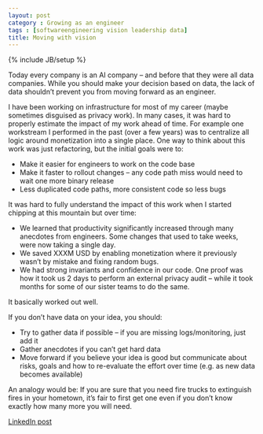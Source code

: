 ```yaml
---
layout: post
category : Growing as an engineer
tags : [softwareengineering vision leadership data]
title: Moving with vision
---
```

{% include JB/setup %}

Today every company is an AI company – and before that they were all data companies. While you should make your decision based on data, the lack of data shouldn’t prevent you from moving forward as an engineer.

I have been working on infrastructure for most of my career (maybe sometimes disguised as privacy work). In many cases, it was hard to properly estimate the impact of my work ahead of time. For example one workstream I performed in the past (over a few years) was to centralize all logic around monetization into a single place. One way to think about this work was just refactoring, but the initial goals were to:

- Make it easier for engineers to work on the code base
- Make it faster to rollout changes – any code path miss would need to wait one more binary release
- Less duplicated code paths, more consistent code so less bugs

It was hard to fully understand the impact of this work when I started chipping at this mountain but over time:

- We learned that productivity significantly increased through many anecdotes from engineers. Some changes that used to take weeks, were now taking a single day.
- We saved XXXM USD by enabling monetization where it previously wasn’t by mistake and fixing random bugs.
- We had strong invariants and confidence in our code. One proof was how it took us 2 days to perform an external privacy audit – while it took months for some of our sister teams to do the same.

It basically worked out well.

If you don’t have data on your idea, you should:

- Try to gather data if possible – if you are missing logs/monitoring, just add it
- Gather anecdotes if you can’t get hard data
- Move forward if you believe your idea is good but communicate about risks, goals and how to re-evaluate the effort over time (e.g. as new data becomes available)

An analogy would be: If you are sure that you need fire trucks to extinguish fires in your hometown, it’s fair to first get one even if you don’t know exactly how many more you will need.

[LinkedIn post](https://www.linkedin.com/posts/tumichel_softwareengineering-vision-leadership-activity-7176246129657835520-JAkq/)
